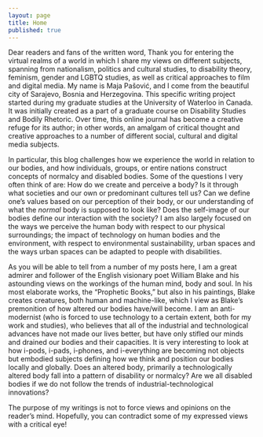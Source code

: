 ```yaml
---
layout: page
title: Home
published: true
---
```




<span class="versal d9">D</span>ear readers and fans of the written word, 
Thank you for entering the virtual realms of a world in which I share my views on
different subjects, spanning from nationalism, politics and cultural studies, to
disability theory, feminism, gender and LGBTQ studies, as well as critical approaches to film and digital media. My name is Maja Pašović, and I come from the beautiful city of Sarajevo, Bosnia and Herzegovina. This specific writing project started during my graduate studies at the University of Waterloo in Canada. It was initially created as a part of a graduate course on Disability Studies and Bodily Rhetoric. Over time, this online journal has become a creative refuge for its author; in other words, an amalgam of critical thought and creative approaches to a number of different social, cultural and digital media subjects. 

In particular, this blog challenges how we experience the world in relation to our bodies, and how individuals, groups, or entire nations construct concepts of normalcy and disabled bodies. Some of the questions I very often think of are: How do we create and perceive a body? Is it through what societies and our own or predominant cultures tell us? Can we define one’s values based on our perception of their body, or our understanding of what the *normal* body is supposed to look like? Does the self-image of our bodies define our interaction with the society? I am also largely focused on the ways we perceive the human body with respect to our physical surroundings; the impact of technology on human bodies and the environment, with respect to environmental sustainability, urban spaces and the ways urban spaces can be adapted to people with disabilities.

As you will be able to tell from a number of my posts here, I am a great
admirer and follower of the English visionary poet William Blake and his
astounding views on the workings of the human mind, body and soul. In
his most elaborate works, the “Prophetic Books,” but also in his
paintings, Blake creates creatures, both human and machine-like, which I
view as Blake’s premonition of how altered our bodies have/will become.
I am an anti-modernist (who is forced to use technology to a certain
extent, both for my work and studies), who believes that all of the
industrial and technological advances have not made our lives better,
but have only stifled our minds and drained our bodies and their
capacities. It is very interesting to look at how i-pods, i-pads,
i-phones, and i-everything are becoming not objects but embodied
subjects defining how we think and position our bodies locally and
globally. Does an altered body, primarily a technologically altered body
fall into a pattern of disability or normalcy? Are we all disabled
bodies if we do not follow the trends of industrial-technological
innovations?

The purpose of my writings is not to force views and opinions on the
reader’s mind. Hopefully, you can contradict some of my expressed views
with a critical eye!
